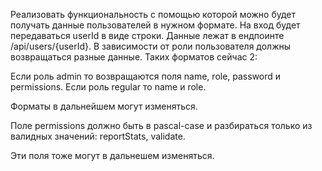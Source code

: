 Реализовать функциональность с помощью которой можно будет получать данные пользователей в нужном формате.
На вход будет передаваться userId в виде строки. Данные лежат в ендпоинте /api/users/{userId}.
В зависимости от роли пользователя должны возвращаться разные данные.
Таких форматов сейчас 2:

Если роль admin то возвращаются поля name, role, password и permissions.
Если роль regular то name и role.

Форматы в дальнейшем могут изменяться.

Поле permissions должно быть в pascal-case и разбираться только из валидных значений: reportStats, validate.

Эти поля тоже могут в дальнешем изменяться.
